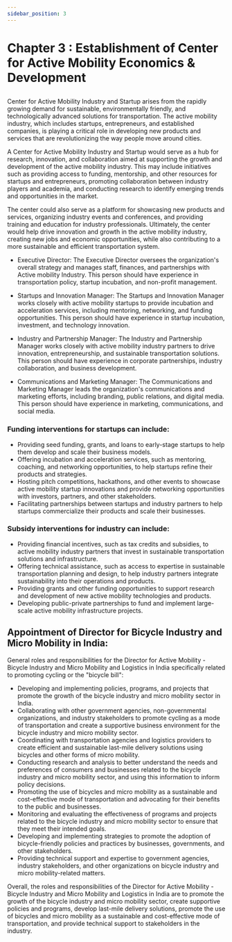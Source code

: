 ```yaml
---
sidebar_position: 3
---
```


# Chapter 3 : Establishment of Center for Active Mobility Economics & Development
## 
  Center for Active Mobility Industry and Startup arises from the rapidly growing demand for sustainable, environmentally friendly, and technologically advanced solutions for transportation. The active mobility industry, which includes startups, entrepreneurs, and established companies, is playing a critical role in developing new products and services that are revolutionizing the way people move around cities.

A Center for Active Mobility Industry and Startup would serve as a hub for research, innovation, and collaboration aimed at supporting the growth and development of the active mobility industry. This may include initiatives such as providing access to funding, mentorship, and other resources for startups and entrepreneurs, promoting collaboration between industry players and academia, and conducting research to identify emerging trends and opportunities in the market.

The center could also serve as a platform for showcasing new products and services, organizing industry events and conferences, and providing training and education for industry professionals. Ultimately, the center would help drive innovation and growth in the active mobility industry, creating new jobs and economic opportunities, while also contributing to a more sustainable and efficient transportation system.


- Executive Director: The Executive Director oversees the organization's overall strategy and manages staff, finances, and partnerships with Active mobility Industry. This person should have experience in transportation policy, startup incubation, and non-profit management.

- Startups and Innovation Manager: The Startups and Innovation Manager works closely with active mobility startups to provide incubation and acceleration services, including mentoring, networking, and funding opportunities. This person should have experience in startup incubation, investment, and technology innovation.

- Industry and Partnership Manager: The Industry and Partnership Manager works closely with active mobility industry partners to drive innovation, entrepreneurship, and sustainable transportation solutions. This person should have experience in corporate partnerships, industry collaboration, and business development.

 - Communications and Marketing Manager: The Communications and Marketing Manager leads the organization's communications and marketing efforts, including branding, public relations, and digital media. This person should have experience in marketing, communications, and social media.

### Funding interventions for startups can include:

- Providing seed funding, grants, and loans to early-stage startups to help them develop and scale their business models.
- Offering incubation and acceleration services, such as mentoring, coaching, and networking opportunities, to help startups refine their products and strategies.
- Hosting pitch competitions, hackathons, and other events to showcase active mobility startup innovations and provide networking opportunities with investors, partners, and other stakeholders.
- Facilitating partnerships between startups and industry partners to help startups commercialize their products and scale their businesses.
### Subsidy interventions for industry can include:

* Providing financial incentives, such as tax credits and subsidies, to active mobility industry partners that invest in sustainable transportation solutions and infrastructure.
* Offering technical assistance, such as access to expertise in sustainable transportation planning and design, to help industry partners integrate sustainability into their operations and products.
* Providing grants and other funding opportunities to support research and development of new active mobility technologies and products.
* Developing public-private partnerships to fund and implement large-scale active mobility infrastructure projects.



## Appointment of Director for  Bicycle Industry and Micro Mobility in India:

General roles and responsibilities for the Director for Active Mobility - Bicycle Industry and Micro Mobility and Logistics in India specifically related to promoting cycling or the "bicycle bill":

- Developing and implementing policies, programs, and projects that promote the growth of the bicycle industry and micro mobility sector in India.
- Collaborating with other government agencies, non-governmental organizations, and industry stakeholders to promote cycling as a mode of transportation and create a supportive business environment for the bicycle industry and micro mobility sector.
- Coordinating with transportation agencies and logistics providers to create efficient and sustainable last-mile delivery solutions using bicycles and other forms of micro mobility.
- Conducting research and analysis to better understand the needs and preferences of consumers and businesses related to the bicycle industry and micro mobility sector, and using this information to inform policy decisions.
- Promoting the use of bicycles and micro mobility as a sustainable and cost-effective mode of transportation and advocating for their benefits to the public and businesses.
- Monitoring and evaluating the effectiveness of programs and projects related to the bicycle industry and micro mobility sector to ensure that they meet their intended goals.
- Developing and implementing strategies to promote the adoption of bicycle-friendly policies and practices by businesses, governments, and other stakeholders.
- Providing technical support and expertise to government agencies, industry stakeholders, and other organizations on bicycle industry and micro mobility-related matters.

Overall, the roles and responsibilities of the Director for Active Mobility - Bicycle Industry and Micro Mobility and Logistics in India are to promote the growth of the bicycle industry and micro mobility sector, create supportive policies and programs, develop last-mile delivery solutions, promote the use of bicycles and micro mobility as a sustainable and cost-effective mode of transportation, and provide technical support to stakeholders in the industry.